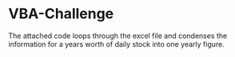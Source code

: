 # VBA-Challenge

The attached code loops through the excel file and condenses the information for a years worth of daily stock into one yearly figure. 
